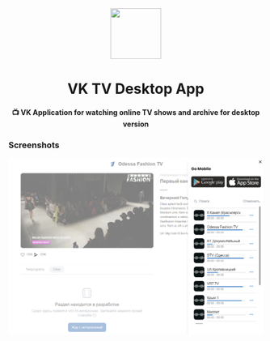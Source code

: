 <div align="center">
  <img width="100" height="100" src="https://github.com/zikwall/vk-tv/blob/master/screenshots/Vk_TV_CLEAN_150.png">
  <h1>VK TV Desktop App</h1>
  <h4>📺 VK Application for watching online TV shows and archive for desktop version</h4>
</div>

### Screenshots

![Main image](./screenshots/screen3.png "Main Image")